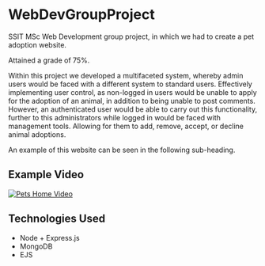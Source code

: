 # WebDevGroupProject

SSIT MSc Web Development group project, in which we had to create a pet adoption website. 

Attained a grade of 75%.

Within this project we developed a multifaceted system, whereby admin users would be faced with a different system to standard users. Effectively implementing user control, as non-logged in users would be unable to apply for the adoption of an animal, in addition to being unable to post comments. However, an authenticated user would be able to carry out this functionality, further to this administrators while logged in would be faced with management tools. Allowing for them to add, remove, accept, or decline animal adoptions.

An example of this website can be seen in the following sub-heading.

## Example Video

<a href="https://drive.google.com/file/d/1TWbRofeDnDlJrdJ8qor80b8dtrUuXDL8/view?usp=sharing" target="_blank"></a>

<a href="https://drive.google.com/file/d/1TWbRofeDnDlJrdJ8qor80b8dtrUuXDL8/view?usp=sharing" title="Pets Home">
  <img src="https://i.imgur.com/rHKqytF.png" alt="Pets Home Video" />
</a>

## Technologies Used

- Node + Express.js
- MongoDB
- EJS 
